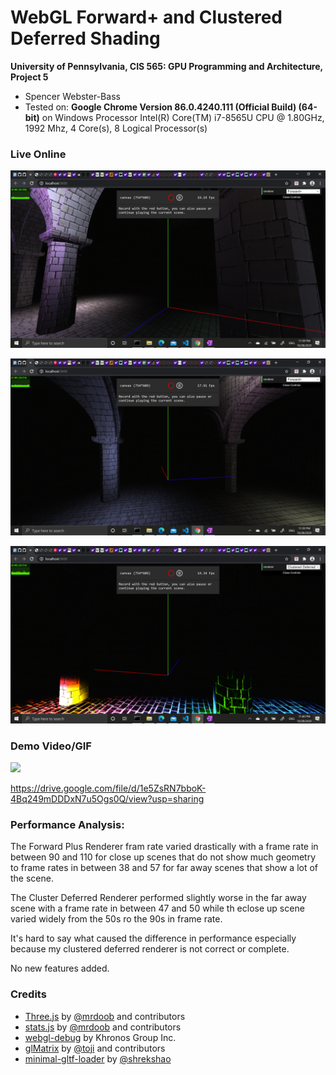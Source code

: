 WebGL Forward+ and Clustered Deferred Shading
======================

**University of Pennsylvania, CIS 565: GPU Programming and Architecture, Project 5**

* Spencer Webster-Bass
* Tested on: **Google Chrome Version 86.0.4240.111 (Official Build) (64-bit)** on
  Windows Processor	Intel(R) Core(TM) i7-8565U CPU @ 1.80GHz, 1992 Mhz, 4 Core(s), 8 Logical Processor(s)

### Live Online

![](img/forward+0.png)

![](img/forward+1.png)

![](img/cluster_deferred0.png)

### Demo Video/GIF

[![](img/video.png)](TODO)

https://drive.google.com/file/d/1e5ZsRN7bboK-4Bq249mDDDxN7u5Ogs0Q/view?usp=sharing

### Performance Analysis:

The Forward Plus Renderer fram rate varied drastically with a frame rate in between 90 and 110 for close up scenes that do not show much geometry to frame rates in between 38 and 57 for far away scenes that show a lot of the scene.

The Cluster Deferred Renderer performed slightly worse in the far away scene with a frame rate in between 47 and 50 while th eclose up scene varied widely from the 50s ro the 90s in frame rate.

It's hard to say what caused the difference in performance especially because my clustered deferred renderer is not correct or complete.

No new features added.


### Credits

* [Three.js](https://github.com/mrdoob/three.js) by [@mrdoob](https://github.com/mrdoob) and contributors
* [stats.js](https://github.com/mrdoob/stats.js) by [@mrdoob](https://github.com/mrdoob) and contributors
* [webgl-debug](https://github.com/KhronosGroup/WebGLDeveloperTools) by Khronos Group Inc.
* [glMatrix](https://github.com/toji/gl-matrix) by [@toji](https://github.com/toji) and contributors
* [minimal-gltf-loader](https://github.com/shrekshao/minimal-gltf-loader) by [@shrekshao](https://github.com/shrekshao)
